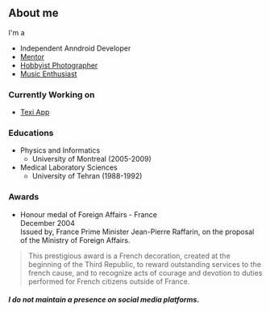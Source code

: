 ## About me
I'm a
- Independent Anndroid Developer
- [Mentor](https://www.cafeplanck.com/)
- [Hobbyist Photographer](https://diansoha.com)
- [Music Enthusiast](https://sites.google.com/view/liberomusics)

### Currently Working on 
- [Texi App](https://play.google.com/store/apps/details?id=app.texi.texi)

### Educations 
- Physics and Informatics
  - University of Montreal (2005-2009)
- Medical Laboratory Sciences 
  - University of Tehran (1988-1992)


### Awards
- Honour medal of Foreign Affairs - France    
December 2004   
Issued by, France Prime Minister Jean-Pierre Raffarin, on the proposal of the Ministry of Foreign Affairs.   
> This prestigious award is a French decoration, created at the beginning of the Third Republic, to reward outstanding services to the french cause, and to recognize acts of courage and devotion to duties performed for French citizens outside of France.

##### I do not maintain a presence on social media platforms.
<!-- [^1]: My actions were solely intended to benefit my own country, with no relation to France and its esteemed nation. -->

